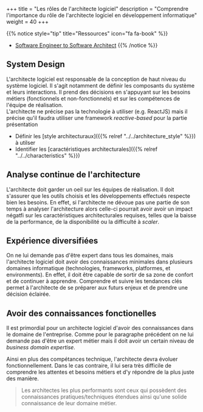 +++
title = "Les rôles de l'architecte logiciel"
description = "Comprendre l'importance du rôle de l'architecte logiciel en développement informatique"
weight = 40
+++

{{% notice style="tip" title="Ressources" icon="fa fa-book" %}}

- [Software Engineer to Software Architect](https://medium.com/@yt-cloudwaydigital/from-software-developer-to-software-architect-roadmap-to-success-695951521d9)
  {{% /notice %}}

## System Design

L'architecte logiciel est responsable de la conception de haut niveau du système logiciel. Il s'agit notamment de définir les composants du système et leurs interactions. Il prend des décisions en s'appuyant sur les besoins métiers (fonctionnels et non-fonctionnels) et sur les compétences de l'équipe de réalisation.  
L'architecte ne précise pas la technologie à utiliser (e.g. ReactJS) mais il précise qu'il faudra utiliser une framework _reactive-based_ pour la partie présentation

- Définir les [style architecturaux]({{% relref "../../architecture_style" %}}) à utilser
- Identifier les [caractéristiques architecturales]({{% relref "../../characteristics" %}})

## Analyse continue de l'architecture

L'architecte doit garder un oeil sur les équipes de réalisation. Il doit s'assurer que les outils choisis et les développements effectués respecte bien les besoins. En effet, si l'architecte ne dévoue pas une partie de son temps à analyser l'architecture alors celle-ci pourrait avoir avoir un impact négatfi sur les caractéristiques architecturales requises, telles que la baisse de la performance, de la disponibilité ou la difficulté à _scaler_.

## Expérience diversifiées

On ne lui demande pas d'être expert dans tous les domaines, mais l'architecte logiciel doit avoir des connaissances minimales dans plusieurs domaines informatique (technologies, frameworks, platformes, et environments). En effet, il doit être capable de sortir de sa zone de confort et de continuer à apprendre. Comprendre et suivre les tendances clés permet à l'architecte de se préparer aux futurs enjeux et de prendre une décision éclairée.

## Avoir des connaissances fonctionelles

Il est primordial pour un architecte logiciel d'avoir des connaissances dans le domaine de l'entreprise. Comme pour le paragraphe précédent on ne lui demande pas d'être un expert métier mais il doit avoir un certain niveau de _business domain expertise_.

Ainsi en plus des compétances technique, l'architecte devra évoluer fonctionnellement. Dans le cas contraire, il lui sera très difficile de comprendre les attentes et besoins métiers et d'y répondre de la plus juste des manière.

> Les architectes les plus performants sont ceux qui possèdent des connaissances pratiques/techniques étendues ainsi qu'une solide connaissance de leur domaine métier.
